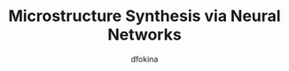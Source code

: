 ---
layout: post

author: dfokina
title:  "Microstructure Synthesis via Neural Networks"
presentation: "/assets/fokina_pres.pdf"
categories: Generative_Models Image_Quilting Microstructures
comments: true
---